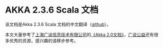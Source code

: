 # AKKA 2.3.6 Scala 文档

该文档是Akka 2.3.6 Scala 文档的中文翻译（[github](https://github.com/jasonqu/akka-doc-cn)）。

本文大量参考了[上海广谈信息技术有限公司](http://www.gtan.com/)的[《Akka 2.0文档》](http://www.gtan.com/welfare04.html)，[广谈公益](http://www.gtan.com/welfare.html)还有很多优秀的资源，感兴趣的请移步参考。
